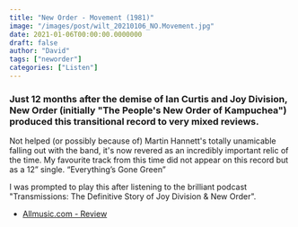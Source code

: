 ```yaml
---
title: "New Order - Movement (1981)"
image: "/images/post/wilt_20210106_NO.Movement.jpg"
date: 2021-01-06T00:00:00.0000000
draft: false
author: "David"
tags: ["neworder"]
categories: ["Listen"]
---
```

### Just 12 months after the demise of Ian Curtis and Joy Division, New Order (initially "The People's New Order of Kampuchea") produced this transitional record to very mixed reviews. 

 Not helped (or possibly because of) Martin Hannett's totally unamicable falling out with the band, it's now revered as an incredibly important relic of the time. My favourite track from this time did not appear on this record but as a 12” single. “Everything’s Gone Green” 

 I was prompted to play this after listening to the brilliant podcast "Transmissions: The Definitive Story of Joy Division & New Order".

-  [Allmusic.com - Review](https://www.allmusic.com/album/movement-mw0000201258)
